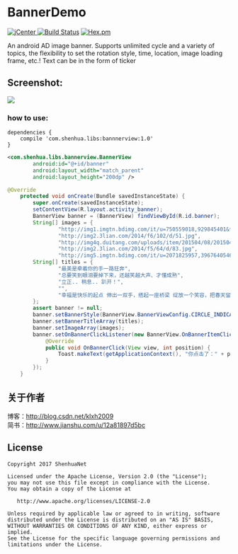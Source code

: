 # BannerDemo
[ ![jCenter](https://img.shields.io/badge/version-1.0.0-yellowgreen.svg) ](https://dl.bintray.com/shenhuanetos/maven/com/shenhua/libs/bannerview/1.0/)
[![Build Status](https://img.shields.io/travis/rust-lang/rust/master.svg)](https://bintray.com/shenhuanetos/maven/bannnerView)
[![Hex.pm](https://img.shields.io/hexpm/l/plug.svg)](https://www.apache.org/licenses/LICENSE-2.0.html)

An android AD image banner. Supports unlimited cycle and a variety of topics, the flexibility to set the rotation style, time, location, image loading frame, etc.!
Text can be in the form of ticker
## Screenshot:
![](https://github.com/shenhuanet/AndroidDemo/blob/master/bannder/banner.gif)

### how to use:
```
dependencies {
    compile 'com.shenhua.libs:bannnerview:1.0'
}
```

``` xml
<com.shenhua.libs.bannerview.BannerView
        android:id="@+id/banner"
        android:layout_width="match_parent"
        android:layout_height="200dp" />
```

``` java
@Override
    protected void onCreate(Bundle savedInstanceState) {
        super.onCreate(savedInstanceState);
        setContentView(R.layout.activity_banner);
        BannerView banner = (BannerView) findViewById(R.id.banner);
        String[] images = {
                "http://img1.imgtn.bdimg.com/it/u=750559018,929845401&fm=206&gp=0.jpg",
                "http://img2.3lian.com/2014/f6/102/d/51.jpg",
                "http://img4q.duitang.com/uploads/item/201504/08/20150408H0245_HTGh3.thumb.700_0.jpeg",
                "http://img2.3lian.com/2014/f5/64/d/83.jpg",
                "http://img5.imgtn.bdimg.com/it/u=2071825957,3967640546&fm=21&gp=0.jpg"};
        String[] titles = {
                "最美是牵着你的手一路狂奔",
                "总要笑到眼泪要掉下来，还越笑越大声、才懂成熟",
                "立正.. 稍息.. 趴开！",
                "",
                "幸福是快乐的起点 伸出一双手，搭起一座桥梁 绽放一个笑容，把春天留在身边..."
        };
        assert banner != null;
        banner.setBannerStyle(BannerView.BannerViewConfig.CIRCLE_INDICATOR_TITLE_HORIZONTAL);
        banner.setBannerTitleArray(titles);
        banner.setImageArray(images);
        banner.setOnBannerClickListener(new BannerView.OnBannerItemClickListener() {
            @Override
            public void OnBannerClick(View view, int position) {
                Toast.makeText(getApplicationContext(), "你点击了：" + position, Toast.LENGTH_LONG).show();
            }
        });
    }
```

## 关于作者
博客：http://blog.csdn.net/klxh2009<br>
简书：http://www.jianshu.com/u/12a81897d5bc

## License

    Copyright 2017 ShenhuaNet

    Licensed under the Apache License, Version 2.0 (the "License");
    you may not use this file except in compliance with the License.
    You may obtain a copy of the License at

       http://www.apache.org/licenses/LICENSE-2.0

    Unless required by applicable law or agreed to in writing, software
    distributed under the License is distributed on an "AS IS" BASIS,
    WITHOUT WARRANTIES OR CONDITIONS OF ANY KIND, either express or implied.
    See the License for the specific language governing permissions and
    limitations under the License.